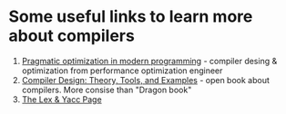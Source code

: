 # Some useful links to learn more about compilers

1. [Pragmatic optimization in modern programming](https://geexie.github.io/tpopt/#/) - compiler desing & optimization from performance optimization engineer
1. [Compiler Design: Theory, Tools, and Examples](https://rdw.rowan.edu/cgi/viewcontent.cgi?article=1001&context=oer) - open book about compilers. More consise than "Dragon book"
1. [The Lex & Yacc Page](http://dinosaur.compilertools.net)
